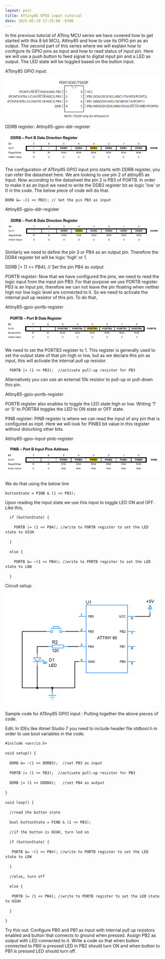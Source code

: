 ```yaml
---
layout: post
title: ATtiny85 GPIO input tutorial
date: 2025-05-19 17:35:00 -0700
---
```


In the previous tutorial of ATtiny MCU series we have covered how to get started with this 8 bit MCU, Attiny85 and how to use its GPIO pin as an output. The second part of this series where we will explain how to configure its GPIO pins as input and how to read status of input pin. Here we will use a push button to feed signal to digital input pin and a LED as output. The LED state will be toggled based on the button input.

ATtiny85 GPIO input:


![attiny85-pin-diagram.png](/assets/2025/attiny85-pin-diagram.png "attiny85 pin diagram")

DDRB register:
Attiny85-gpio-ddr-register

![DDB3.png](/assets/2025/DDB3.png "DDB3")

The configuration of ATtiny85 GPIO input pins starts with DDRB register, you can refer the datasheet here. We are looking to use pin 2 of attiny85 as Input. Now according to the datasheet the pin 2 is PB3 of PORTB. In order to make it as an Input we need to write the DDB3 register bit as logic ‘low’ or 0 in the code. The below piece of code will do that.

```
DDRB &= ~(1 << PB3); // Set the pin PB3 as input
```

Attiny85-gpio-ddr-register

![DDB4.png](/assets/2025/DDB4.png "DDB4")


Similarly we need to define the pin 3 or PB4 as an output pin. Therefore the DDB4 register bit will be logic ‘high’ or 1.

DDRB |= (1 << PB4); // Set the pin PB4 as output

PORTB register: 
Now that we have configured the pins, we need to read the logic input from the input pin PB3. For that purpose we use PORTB register. PB3 is an Input pin, therefore we can not leave the pin floating when neither high nor low logic level are connected to it. So we need to activate the internal pull up resistor of this pin. To do that,

Attiny85-gpio-portb-register


![PORTB3.png](/assets/2025/PORTB3.png "PORTB.png")

We need to set the PORTB3 register to 1. This register is generally used to set the output state of that pin high or low, but as we declare this pin as input, this will activate the internal pull up resistor. 

```
  PORTB |= (1 << PB3);  //activate pull-up resistor for PB3
```

Alternatively you can use an external 10k resistor to pull-up or pull-down this pin.

Attiny85-gpio-portb-register

PORTB register also enables to toggle the LED state high or low. Writing ‘1’ or ‘0’ to PORTB4 toggles the LED to ON state or OFF state.

PINB register: 
PINB register is where we can read the input of any pin that is configured as inpit. Here we will look for PINB3 bit value in this register without disturbing other bits. 

Attiny85-gpio-input-pinb-register

![PINB3.png](/assets/2025/PINB3.png "PINB3")

We do that using the below line

```
buttonState = PINB & (1 << PB3);
```

Upon reading the input state we use this input to toggle LED ON and OFF. Like this,

```
  if (buttonState) {

    PORTB |= (1 << PB4); //write to PORTB register to set the LED state to HIGH

  }

  else {

    PORTB &= ~(1 << PB4); //write to PORTB register to set the LED state to LOW

  }
```

Circuit setup:

![attiny85-input-768x560.png](/assets/2025/attiny85-input-768x560.png)

Sample code for ATtiny85 GPIO input :
Putting together the above pieces of code.

Edit: In IDEs like Atmel Studio 7 you need to include header file stdbool.h in order to use bool variables in the code.

```
#include <avr/io.h>

void setup() {

  DDRB &= ~(1 << DDRB3);  //set PB3 as input

  PORTB |= (1 << PB3);  //activate pull-up resistor for PB3

  DDRB |= (1 << DDRB4);   //set PB4 as output

}

void loop() {

  //read the button state

  bool buttonState = PINB & (1 << PB3);

  //if the button is HIGH, turn led on

  if (buttonState) {

   PORTB &= ~(1 << PB4); //write to PORTB register to set the LED state to LOW

  }

  //else, turn off

  else {

   PORTB |= (1 << PB4); //write to PORTB register to set the LED state to HIGH

  }

}
```

Try this out:
Configure PB0 and PB1 as input with internal pull up resistors enabled and button that connects to ground when pressed. Assign PB2 as output with LED connected to it. Write a code so that when button connected to PB0 is pressed LED in PB2 should turn ON and when button to PB1 is pressed LED should turn off.